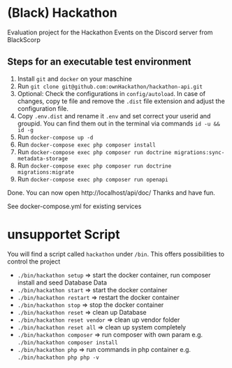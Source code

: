 # (Black) Hackathon
Evaluation project for the Hackathon Events on the Discord server from BlackScorp

## Steps for an executable test environment

1. Install `git` and `docker` on your maschine
2. Run `git clone git@github.com:ownHackathon/hackathon-api.git`
3. Optional: Check the configurations in `config/autoload`. In case of changes, copy te file and remove the `.dist` file extension and adjust
   the configuration file.
4. Copy `.env.dist` and rename it `.env` and set correct your userid and groupid. You can find them out in the terminal via commands `id -u && id -g`
5. Run `docker-compose up -d`
6. Run `docker-compose exec php composer install`
7. Run `docker-compose exec php composer run doctrine migrations:sync-metadata-storage`
8. Run `docker-compose exec php composer run doctrine migrations:migrate`
9. Run `docker-compose exec php composer run openapi`

Done. You can now open http://localhost/api/doc/ Thanks and have fun.

See docker-compose.yml for existing services

# unsupportet Script

You will find a script called `hackathon` under `/bin`. This offers possibilities to control the project

- `./bin/hackathon setup` => start the docker container, run  composer install and seed Database Data
- `./bin/hackathon start` => start the docker container
- `./bin/hackathon restart` => restart the docker container
- `./bin/hackathon stop` => stop the docker container
- `./bin/hackathon reset` => clean up Database
- `./bin/hackathon reset vendor` => clean up vendor folder
- `./bin/hackathon reset all` => clean up system completely
- `./bin/hackathon composer` => run composer with own param e.g. `./bin/hackathon composer install`
- `./bin/hackathon php` => run commands in php container e.g. `./bin/hackathon php php -v`

